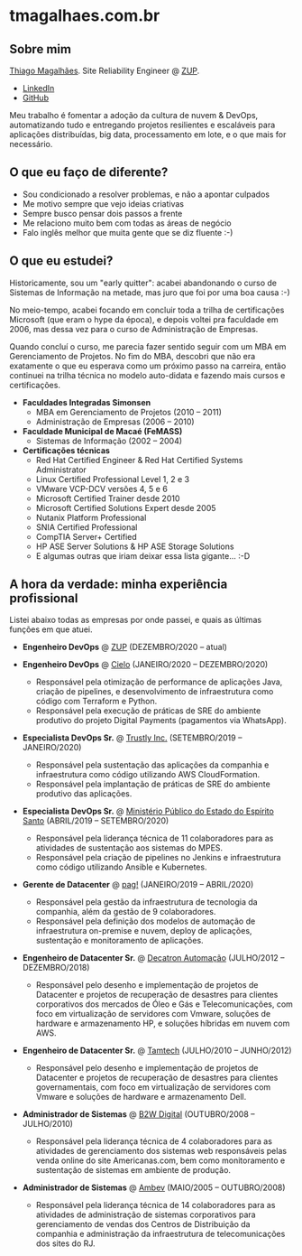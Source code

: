 # tmagalhaes.com.br

## Sobre mim

[Thiago Magalhães](mailto:thiago.magalhaes@gmail.com). Site Reliability Engineer @ [ZUP](https://www.zup.com.br/).

- [LinkedIn](https://linkedin.com/in/tmagalhaes1985)
- [GitHub](https://github.com/tmagalhaes1985)

Meu trabalho é fomentar a adoção da cultura de nuvem & DevOps, automatizando tudo e entregando projetos resilientes e escaláveis para aplicações distribuídas, big data, processamento em lote, e o que mais for necessário.

## O que eu faço de diferente?

- Sou condicionado a resolver problemas, e não a apontar culpados
- Me motivo sempre que vejo ideias criativas
- Sempre busco pensar dois passos a frente
- Me relaciono muito bem com todas as áreas de negócio
- Falo inglês melhor que muita gente que se diz fluente :-)

## O que eu estudei?

Historicamente, sou um "early quitter": acabei abandonando o curso de Sistemas de Informação na metade, mas juro que foi por uma boa causa :-)

No meio-tempo, acabei focando em concluir toda a trilha de certificações Microsoft (que eram o hype da época), e depois voltei pra faculdade em 2006, mas dessa vez para o curso de Administração de Empresas.

Quando concluí o curso, me parecia fazer sentido seguir com um MBA em Gerenciamento de Projetos. No fim do MBA, descobri que não era exatamente o que eu esperava como um próximo passo na carreira, então continuei na trilha técnica no modelo auto-didata e fazendo mais cursos e certificações.

- **Faculdades Integradas Simonsen**
  - MBA em Gerenciamento de Projetos (2010 – 2011)
  - Administração de Empresas (2006 – 2010)
- **Faculdade Municipal de Macaé (FeMASS)**
  - Sistemas de Informação (2002 – 2004)
- **Certificações técnicas**
  - Red Hat Certified Engineer & Red Hat Certified Systems Administrator
  - Linux Certified Professional Level 1, 2 e 3
  - VMware VCP-DCV versões 4, 5 e 6
  - Microsoft Certified Trainer desde 2010
  - Microsoft Certified Solutions Expert desde 2005
  - Nutanix Platform Professional
  - SNIA Certified Professional
  - CompTIA Server+ Certified
  - HP ASE Server Solutions & HP ASE Storage Solutions
  - E algumas outras que iriam deixar essa lista gigante... :-D

## A hora da verdade: minha experiência profissional

Listei abaixo todas as empresas por onde passei, e quais as últimas funções em que atuei.

- **Engenheiro DevOps** @ [ZUP](https://www.zup.com.br/) (DEZEMBRO/2020 – atual)
- **Engenheiro DevOps** @ [Cielo](https://www.cielo.com.br/) (JANEIRO/2020 – DEZEMBRO/2020)
  - Responsável pela otimização de performance de aplicações Java, criação de pipelines, e desenvolvimento de infraestrutura como código com Terraform e Python.
  - Responsável pela execução de práticas de SRE do ambiente produtivo do projeto Digital Payments (pagamentos via WhatsApp).

- **Especialista DevOps Sr.** @ [Trustly Inc.](https://www.trustly.net/) (SETEMBRO/2019 – JANEIRO/2020)
  - Responsável pela sustentação das aplicações da companhia e infraestrutura como código utilizando AWS CloudFormation.
  - Responsável pela implantação de práticas de SRE do ambiente produtivo das aplicações.

- **Especialista DevOps Sr.** @ [Ministério Público do Estado do Espírito Santo](https://www.mpes.mp.br/) (ABRIL/2019 – SETEMBRO/2020)
  - Responsável pela liderança técnica de 11 colaboradores para as atividades de sustentação aos sistemas do MPES.
  - Responsável pela criação de pipelines no Jenkins e infraestrutura como código utilizando Ansible e Kubernetes.

- **Gerente de Datacenter** @ [pag!](https://www.meupag.com.br/) (JANEIRO/2019 – ABRIL/2020)
  - Responsável pela gestão da infraestrutura de tecnologia da companhia, além da gestão de 9 colaboradores.
  - Responsável pela definição dos modelos de automação de infraestrutura on-premise e nuvem, deploy de aplicações, sustentação e monitoramento de aplicações.

- **Engenheiro de Datacenter Sr.** @ [Decatron Automação](https://www.decatron.com.br/) (JULHO/2012 – DEZEMBRO/2018)
  - Responsável pelo desenho e implementação de projetos de Datacenter e projetos de recuperação de desastres para clientes corporativos dos mercados de Óleo e Gás e Telecomunicações, com foco em virtualização de servidores com Vmware, soluções de hardware e armazenamento HP, e soluções híbridas em nuvem com AWS.

- **Engenheiro de Datacenter Sr.** @ [Tamtech](http://www.tamtec.com.br/) (JULHO/2010 – JUNHO/2012)
  - Responsável pelo desenho e implementação de projetos de Datacenter e projetos de recuperação de desastres para clientes governamentais, com foco em virtualização de servidores com Vmware e soluções de hardware e armazenamento Dell.

- **Administrador de Sistemas** @ [B2W Digital](https://ri.b2w.digital/) (OUTUBRO/2008 – JULHO/2010)
  - Responsável pela liderança técnica de 4 colaboradores para as atividades de gerenciamento dos sistemas web responsáveis pelas venda online do site Americanas.com, bem como monitoramento e sustentação de sistemas em ambiente de produção.

- **Administrador de Sistemas** @ [Ambev](https://www.ambev.com.br/) (MAIO/2005 – OUTUBRO/2008)
  - Responsável pela liderança técnica de 14 colaboradores para as atividades de administração de sistemas corporativos para gerenciamento de vendas dos Centros de Distribuição da companhia e administração da infraestrutura de telecomunicações dos sites do RJ.
